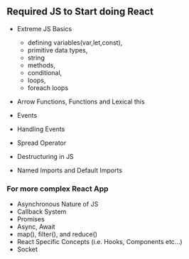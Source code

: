 ## Required JS to Start doing React

- Extreme JS Basics
    - defining variables(var,let,const),
    - primitive data types,
    - string 
    - methods, 
    - conditional, 
    - loops, 
    - foreach loops

- Arrow Functions, Functions and Lexical this
- Events
- Handling Events
- Spread Operator
- Destructuring in JS
- Named Imports and Default Imports

### For more complex React App

- Asynchronous Nature of JS
- Callback System
- Promises
- Async, Await
- map(), filter(), and reduce()
- React Specific Concepts (i.e. Hooks, Components etc...)
- Socket
